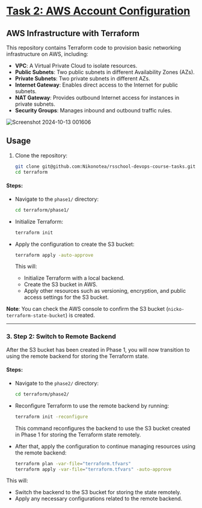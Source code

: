# [Task 2: AWS Account Configuration](https://github.com/rolling-scopes-school/tasks/blob/master/devops/modules/1_basic-configuration/task_2.md)


## AWS Infrastructure with Terraform

This repository contains Terraform code to provision basic networking infrastructure on AWS, including:

- **VPC**: A Virtual Private Cloud to isolate resources.
- **Public Subnets**: Two public subnets in different Availability Zones (AZs).
- **Private Subnets**: Two private subnets in different AZs.
- **Internet Gateway**: Enables direct access to the Internet for public subnets.
- **NAT Gateway**: Provides outbound Internet access for instances in private subnets.
- **Security Groups**: Manages inbound and outbound traffic rules.

![Screenshot 2024-10-13 001606](https://github.com/user-attachments/assets/23824eb6-a048-482e-830e-be096aaacaab)


## Usage

1. Clone the repository:
   ```bash
   git clone git@github.com:Nikonotea/rsschool-devops-course-tasks.git
   cd terraform


#### Steps:
- Navigate to the `phase1/` directory:

  ```bash
  cd terraform/phase1/
  ```

- Initialize Terraform:

  ```bash
  terraform init
  ```

- Apply the configuration to create the S3 bucket:

  ```bash
  terraform apply -auto-approve
  ```

  This will:
  - Initialize Terraform with a local backend.
  - Create the S3 bucket in AWS.
  - Apply other resources such as versioning, encryption, and public access settings for the S3 bucket.

**Note**: You can check the AWS console to confirm the S3 bucket (`nicko-terraform-state-bucket`) is created.

---

### 3. Step 2: Switch to Remote Backend

After the S3 bucket has been created in Phase 1, you will now transition to using the remote backend for storing the Terraform state.

#### Steps:
- Navigate to the `phase2/` directory:

  ```bash
  cd terraform/phase2/
  ```

- Reconfigure Terraform to use the remote backend by running:

  ```bash
  terraform init -reconfigure
  ```

  This command reconfigures the backend to use the S3 bucket created in Phase 1 for storing the Terraform state remotely.

- After that, apply the configuration to continue managing resources using the remote backend:

  ```bash
  terraform plan -var-file="terraform.tfvars"
  terraform apply -var-file="terraform.tfvars" -auto-approve
  ```

This will:
- Switch the backend to the S3 bucket for storing the state remotely.
- Apply any necessary configurations related to the remote backend.
